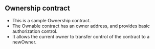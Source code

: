 ## **Ownership contract**

* This is a sample Ownership contract.
* The Ownable contract has an owner address, and provides basic authorization control.
* It allows the current owner to transfer control of the contract to a newOwner.
